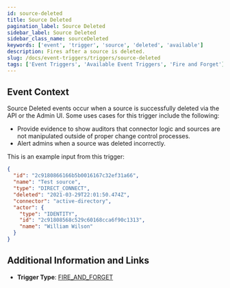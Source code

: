 ```yaml
---
id: source-deleted
title: Source Deleted
pagination_label: Source Deleted
sidebar_label: Source Deleted
sidebar_class_name: sourceDeleted
keywords: ['event', 'trigger', 'source', 'deleted', 'available']
description: Fires after a source is deleted.
slug: /docs/event-triggers/triggers/source-deleted
tags: ['Event Triggers', 'Available Event Triggers', 'Fire and Forget']
---
```


## Event Context

Source Deleted events occur when a source is successfully deleted via the API or the Admin UI. Some uses cases for this trigger include the following:

- Provide evidence to show auditors that connector logic and sources are not manipulated outside of proper change control processes.
- Alert admins when a source was deleted incorrectly.

This is an example input from this trigger:

```json
{
  "id": "2c9180866166b5b0016167c32ef31a66",
  "name": "Test source",
  "type": "DIRECT_CONNECT",
  "deleted": "2021-03-29T22:01:50.474Z",
  "connector": "active-directory",
  "actor": {
    "type": "IDENTITY",
    "id": "2c91808568c529c60168cca6f90c1313",
    "name": "William Wilson"
  }
}
```

## Additional Information and Links

- **Trigger Type**: [FIRE_AND_FORGET](../trigger-types.md#fire-and-forget)
<!-- [Input schema](https://developer.sailpoint.com/apis/beta/#section/Source-Deleted-Event-Trigger-Input) -->
